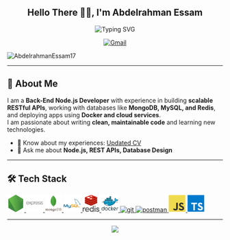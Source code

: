 <div align="center">

<h2>Hello There 👋🏻, I'm Abdelrahman Essam</h2>

![Typing SVG](https://readme-typing-svg.demolab.com?font=Fira+Code&weight=500&size=24&color=04d9ff&center=true&vCenter=true&width=500&lines=Back-End+Node.JS+Developer;Passionate+Learner;Building+Scalable+APIs)

[![Gmail](https://img.shields.io/badge/Gmail-D14836?style=for-the-badge&logo=gmail&logoColor=white)](mailto:abdelrahmanesam017@gmail.com)

<p align="left"> <img src="https://komarev.com/ghpvc/?username=AbdelrahmanEssam17&label=Profile%20views&color=5f43b2&style=flat" alt="AbdelrahmanEssam17" /> </p>
   
</div>

---

## 📄 About Me
I am a **Back-End Node.js Developer** with experience in building **scalable RESTful APIs**, working with databases like **MongoDB, MySQL, and Redis**, and deploying apps using **Docker and cloud services**.  
I am passionate about writing **clean, maintainable code** and learning new technologies.

- 💼 Know about my experiences: [Updated CV]([[https://drive.google.com/file/d/1qmzdS_JH8d3Q_1LsVx5pHkPhi8Gbjhb_/view?usp=sharing](https://drive.google.com/file/d/1Tl9DYRofjmXHveLYBcGb00FbVcQ5OZ_l/view?usp=sharing)](https://drive.google.com/file/d/1Tl9DYRofjmXHveLYBcGb00FbVcQ5OZ_l/view?usp=sharing))  
- 💬 Ask me about **Node.js, REST APIs, Database Design**  

---

## 🛠️ Tech Stack

<p align="left"> 
<a href="https://nodejs.org" target="_blank" rel="noreferrer"> <img src="https://raw.githubusercontent.com/devicons/devicon/master/icons/nodejs/nodejs-original.svg" alt="nodejs" width="40" height="40"/> </a> 
<a href="https://expressjs.com" target="_blank" rel="noreferrer"> <img src="https://raw.githubusercontent.com/devicons/devicon/master/icons/express/express-original-wordmark.svg" alt="express" width="40" height="40"/> </a> 
<a href="https://www.mongodb.com" target="_blank" rel="noreferrer"> <img src="https://raw.githubusercontent.com/devicons/devicon/master/icons/mongodb/mongodb-original-wordmark.svg" alt="mongodb" width="40" height="40"/> </a> 
<a href="https://www.mysql.com/" target="_blank" rel="noreferrer"> <img src="https://raw.githubusercontent.com/devicons/devicon/master/icons/mysql/mysql-original-wordmark.svg" alt="mysql" width="40" height="40"/> </a> 
<a href="https://redis.io" target="_blank" rel="noreferrer"> <img src="https://raw.githubusercontent.com/devicons/devicon/master/icons/redis/redis-original-wordmark.svg" alt="redis" width="40" height="40"/> </a> 
<a href="https://docker.com" target="_blank" rel="noreferrer"> <img src="https://raw.githubusercontent.com/devicons/devicon/master/icons/docker/docker-original-wordmark.svg" alt="docker" width="40" height="40"/> </a> 
<a href="https://git-scm.com/" target="_blank" rel="noreferrer"> <img src="https://www.vectorlogo.zone/logos/git-scm/git-scm-icon.svg" alt="git" width="40" height="40"/> </a> 
<a href="https://postman.com" target="_blank" rel="noreferrer"> <img src="https://www.vectorlogo.zone/logos/getpostman/getpostman-icon.svg" alt="postman" width="40" height="40"/> </a> 
<a href="https://www.javascript.com/" target="_blank" rel="noreferrer"> <img src="https://raw.githubusercontent.com/devicons/devicon/master/icons/javascript/javascript-original.svg" alt="javascript" width="40" height="40"/> </a> 
<a href="https://www.typescriptlang.org/" target="_blank" rel="noreferrer"> <img src="https://raw.githubusercontent.com/devicons/devicon/master/icons/typescript/typescript-original.svg" alt="typescript" width="40" height="40"/> </a>
</p>

---

<p align="center">
   <img src="https://capsule-render.vercel.app/api?type=waving&color=30:7812f8,100:00D8FF&height=80&section=footer"/>
</p>

